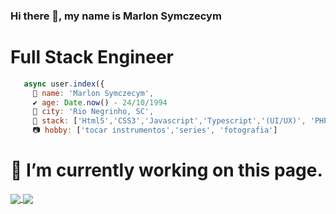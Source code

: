 ### Hi there 👋, my name is **Marlon Symczecym**

# **Full Stack Engineer**

```javascript
   async user.index({
     🐜 name: 'Marlon Symczecym',
     ✔️ age: Date.now() - 24/10/1994
     🌴 city: 'Rio Negrinho, SC',
     👩 stack: ['Html5','CSS3','Javascript','Typescript','(UI/UX)', 'PHP', 'Swift'],
     📷 hobby: ['tocar instrumentos','series', 'fotografia']
```
# 🔭 I’m currently working on this page.

<p align="justify">
  <a href="https://github.com/anuraghazra/github-readme-stats">
  <img align="center" src="https://github-readme-stats.vercel.app/api?username=marlon-Symczecym&show_icons=true&count_private=true&theme=dracula&hide=issues" />
  </a>
    <a href="https://github.com/anuraghazra/github-readme-stats">
    <img align="center" src="https://github-readme-stats.vercel.app/api/top-langs/?username=marlon-Symczecym&layout=compact&theme=dracula" />
  </a>
</p>

#
